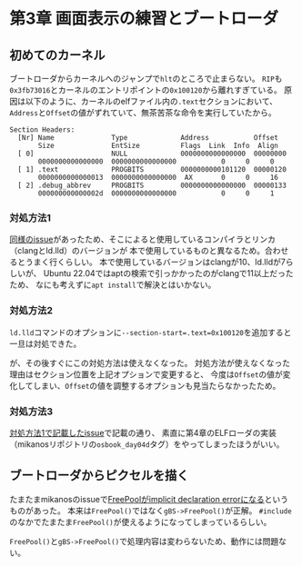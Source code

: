 # 第3章 画面表示の練習とブートローダ

## 初めてのカーネル

ブートローダからカーネルへのジャンプで`hlt`のところで止まらない。
`RIP`も`0x3fb73016`とカーネルのエントリポイントの`0x100120`から離れすぎている。
原因は以下のように、カーネルのelfファイル内の`.text`セクションにおいて、
`Address`と`Offset`の値がずれていて、無茶苦茶な命令を実行していたから。

```
Section Headers:
  [Nr] Name              Type             Address           Offset
       Size              EntSize          Flags  Link  Info  Align
  [ 0]                   NULL             0000000000000000  00000000
       0000000000000000  0000000000000000           0     0     0
  [ 1] .text             PROGBITS         0000000000101120  00000120
       0000000000000013  0000000000000000  AX       0     0     16
  [ 2] .debug_abbrev     PROGBITS         0000000000000000  00000133
       000000000000002d  0000000000000000           0     0     1

```

### 対処方法1

[同様のissue](https://github.com/uchan-nos/os-from-zero/issues/134)があったため、そこによると使用しているコンパイラとリンカ（clangとld.lld）のバージョンが
本で使用しているものと異なるため。合わせるとうまく行くらしい。
本で使用しているバージョンはclangが10、ld.lldが7らしいが、
Ubuntu 22.04ではaptの検索で引っかかったのがclangで11以上だったため、
なにも考えずに`apt install`で解決とはいかない。

### 対処方法2

`ld.lld`コマンドのオプションに`--section-start=.text=0x100120`を追加すると一旦は対処できた。

が、その後すぐにこの対処方法は使えなくなった。
対処方法が使えなくなった理由はセクション位置を上記オプションで変更すると、
今度は`Offset`の値が変化してしまい、`Offset`の値を調整するオプションも見当たらなかったため。

### 対処方法3

[対処方法1で記載したissue](https://github.com/uchan-nos/os-from-zero/issues/134#issuecomment-1272229284)で記載の通り、
素直に第4章のELFローダの実装（mikanosリポジトリの`osbook_day04d`タグ）をやってしまったほうがいい。


## ブートローダからピクセルを描く

たまたまmikanosのissueで[FreePoolがimplicit declaration errorになる](https://github.com/uchan-nos/mikanos/issues/15)というものがあった。
本来は`FreePool()`ではなく`gBS->FreePool()`が正解。
`#include`のなかでたまたま`FreePool()`が使えるようになってしまっているらしい。

`FreePool()`と`gBS->FreePool()`で処理内容は変わらないため、動作には問題ない。

